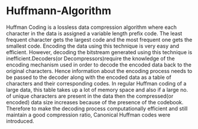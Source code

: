 # Huffmann-Algorithm
Huffman Coding is a lossless data compression algorithm where each character in the data is assigned a variable length prefix code. The least frequent character gets the largest code and the most frequent one gets the smallest code. Encoding the data using this technique is very easy and efficient. However, decoding the bitstream generated using this technique is inefficient.Decoders(or Decompressors)require the knowledge of the encoding mechanism used in order to decode the encoded data back to the original characters. Hence information about the encoding process needs to be passed to the decoder along with the encoded data as a table of characters and their corresponding codes. In regular Huffman coding of a large data, this table takes up a lot of memory space and also if a large no. of unique characters are present in the data then the compressed(or encoded) data size increases because of the presence of the codebook. Therefore to make the decoding process computationally efficient and still maintain a good compression ratio, Canonical Huffman codes were introduced.
